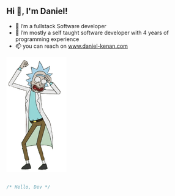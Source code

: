 ## **Hi 👋, I'm Daniel!**


- 👀 I’m a fullstack Software developer
- 🌱 I’m mostly a self taught software developer with 4 years of programming experience
- 📫 you can reach on www.daniel-kenan.com

<!---
Im a highly enthusiatic individual with great problem solving skills
--->

<img src="rick dance.gif" style="width:auto;height:300px;display:block" align="center" />

```js

/* Hello, Dev */


```
